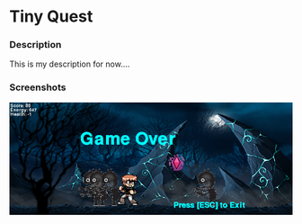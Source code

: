 <h1>Tiny Quest</h1>

<h3>Description</h3>

<p>
    This is my description for now....
</p>
    
<h3>Screenshots</h3>
<img src=https://github.com/cbalk6608/Tiny-Quest/blob/master/Tiny%20Quest/Game%20Over.PNG>
